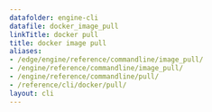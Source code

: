 ```yaml
---
datafolder: engine-cli
datafile: docker_image_pull
linkTitle: docker pull
title: docker image pull
aliases:
- /edge/engine/reference/commandline/image_pull/
- /engine/reference/commandline/image_pull/
- /engine/reference/commandline/pull/
- /reference/cli/docker/pull/
layout: cli
---
```


<!--
This page is automatically generated from Docker's source code. If you want to
suggest a change to the text that appears here, open a ticket or pull request
in the source repository on GitHub:

https://github.com/docker/cli
-->
